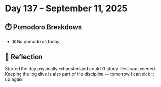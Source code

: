 # Day 137 – September 11, 2025

## ⏱️ Pomodoro Breakdown
- ❌ No pomodoros today.  

## 💬 Reflection
Started the day physically exhausted and couldn’t study. Rest was needed.  
Keeping the log alive is also part of the discipline — tomorrow I can pick it up again.
